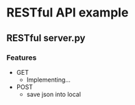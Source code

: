 # RESTful API example

## RESTful server.py

### Features
- GET
  - Implementing...
- POST
  - save json into local
